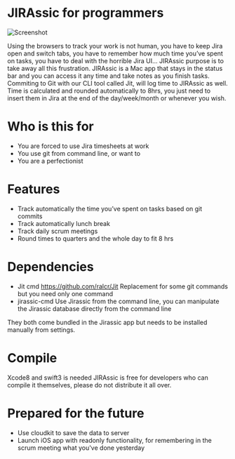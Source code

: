 # JIRAssic for programmers

![Screenshot](https://s9.postimg.org/ma7lec3in/jirassic4sept.jpg)

Using the browsers to track your work is not human, you have to keep Jira open and switch tabs, you have to remember how much time you’ve spent on tasks, you have to deal with the horrible Jira UI... JIRAssic purpose is to take away all this frustration.
JIRAssic is a Mac app that stays in the status bar and you can access it any time and take notes as you finish tasks. Commiting to Git with our CLI tool called Jit, will log time to JIRAssic as well. Time is calculated and rounded automatically to 8hrs, you just need to insert them in Jira at the end of the day/week/month or whenever you wish.

# Who is this for
- You are forced to use Jira timesheets at work
- You use git from command line, or want to
- You are a perfectionist

# Features
- Track automatically the time you’ve spent on tasks based on git commits
- Track automatically lunch break
- Track daily scrum meetings
- Round times to quarters and the whole day to fit 8 hrs

# Dependencies
- Jit cmd https://github.com/ralcr/Jit Replacement for some git commands but you need only one command
- jirassic-cmd Use Jirassic from the command line, you can manipulate the Jirassic database directly from the command line

They both come bundled in the Jirassic app but needs to be installed manually from settings.

# Compile
Xcode8 and swift3 is needed
JIRAssic is free for developers who can compile it themselves, please do not distribute it all over.

# Prepared for the future
- Use cloudkit to save the data to server
- Launch iOS app with readonly functionality, for remembering in the scrum meeting what you've done yesterday
